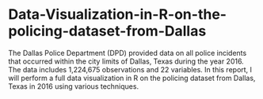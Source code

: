 # Data-Visualization-in-R-on-the-policing-dataset-from-Dallas
The Dallas Police Department (DPD) provided data on all police incidents that occurred within the city limits of Dallas, Texas during the year 2016. The data includes 1,224,675 observations and 22 variables. In this report, I will perform a full data visualization in R on the policing dataset from Dallas, Texas in 2016 using various techniques.
